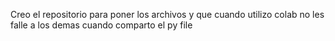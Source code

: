 Creo el repositorio para poner los archivos y que cuando utilizo colab no les falle a los demas cuando comparto el py file
